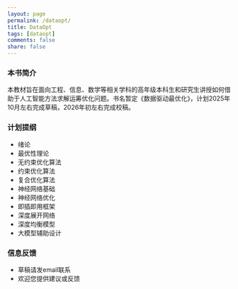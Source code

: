 ```yaml
---
layout: page
permalink: /dataopt/
title: DataOpt
tags: [dataopt]
comments: false
share: false
---
```



### 本书简介
本教材旨在面向工程、信息、数学等相关学科的高年级本科生和研究生讲授如何借助于人工智能方法求解运筹优化问题。书名暂定《数据驱动最优化》，计划2025年10月左右完成草稿，2026年初左右完成校稿。


### 计划提纲
* 绪论 <br>
* 最优性理论 <br>
* 无约束优化算法  <br>
* 约束优化算法   <br>
* 复合优化算法   <br>
* 神经网络基础   <br>
* 神经网络优化   <br>
* 即插即用框架   <br>
* 深度展开网络   <br>
* 深度均衡模型   <br>
* 大模型辅助设计 <br>



### 信息反馈
* 草稿请发email联系
* 欢迎您提供建议或反馈

